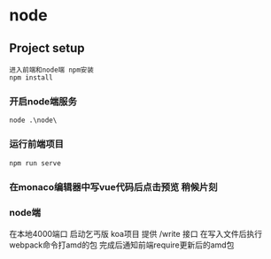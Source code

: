 # node

## Project setup
```
进入前端和node端 npm安装
npm install
```

### 开启node端服务
```
node .\node\
```

### 运行前端项目
```
npm run serve
```

### 在monaco编辑器中写vue代码后点击预览 稍候片刻

### node端
在本地4000端口 启动乞丐版 koa项目
提供 /write 接口
在写入文件后执行webpack命令打amd的包
完成后通知前端require更新后的amd包
